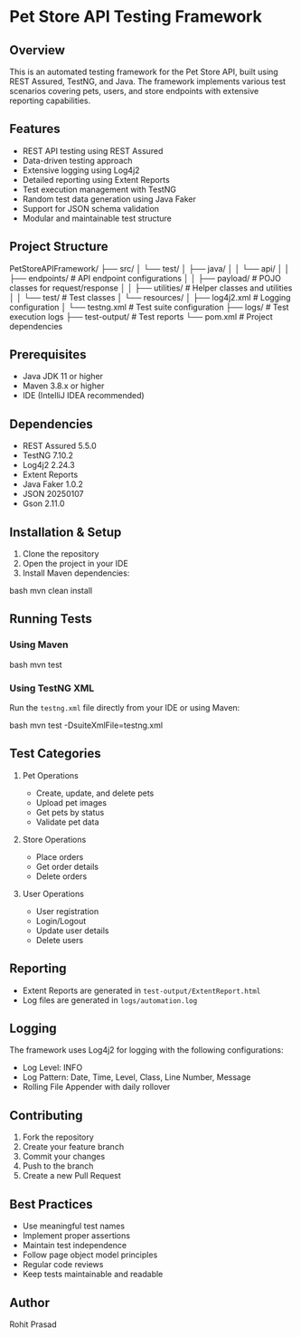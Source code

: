 # Pet Store API Testing Framework

## Overview
This is an automated testing framework for the Pet Store API, built using REST Assured, TestNG, and Java. The framework implements various test scenarios covering pets, users, and store endpoints with extensive reporting capabilities.

## Features
- REST API testing using REST Assured
- Data-driven testing approach
- Extensive logging using Log4j2
- Detailed reporting using Extent Reports
- Test execution management with TestNG
- Random test data generation using Java Faker
- Support for JSON schema validation
- Modular and maintainable test structure

## Project Structure

PetStoreAPIFramework/
├── src/
│   └── test/
│       ├── java/
│       │   └── api/
│       │       ├── endpoints/    # API endpoint configurations
│       │       ├── payload/      # POJO classes for request/response
│       │       ├── utilities/    # Helper classes and utilities
│       │       └── test/         # Test classes
│       └── resources/
│           ├── log4j2.xml       # Logging configuration
│           └── testng.xml       # Test suite configuration
├── logs/                        # Test execution logs
├── test-output/                 # Test reports
└── pom.xml                      # Project dependencies

## Prerequisites
- Java JDK 11 or higher
- Maven 3.8.x or higher
- IDE (IntelliJ IDEA recommended)

## Dependencies
- REST Assured 5.5.0
- TestNG 7.10.2
- Log4j2 2.24.3
- Extent Reports
- Java Faker 1.0.2
- JSON 20250107
- Gson 2.11.0

## Installation & Setup
1. Clone the repository
2. Open the project in your IDE
3. Install Maven dependencies:

bash
mvn clean install

## Running Tests
### Using Maven

bash
mvn test


### Using TestNG XML
Run the `testng.xml` file directly from your IDE or using Maven:

bash
mvn test -DsuiteXmlFile=testng.xml

## Test Categories
1. Pet Operations
   - Create, update, and delete pets
   - Upload pet images
   - Get pets by status
   - Validate pet data

2. Store Operations
   - Place orders
   - Get order details
   - Delete orders

3. User Operations
   - User registration
   - Login/Logout
   - Update user details
   - Delete users

## Reporting
- Extent Reports are generated in `test-output/ExtentReport.html`
- Log files are generated in `logs/automation.log`

## Logging
The framework uses Log4j2 for logging with the following configurations:
- Log Level: INFO
- Log Pattern: Date, Time, Level, Class, Line Number, Message
- Rolling File Appender with daily rollover

## Contributing
1. Fork the repository
2. Create your feature branch
3. Commit your changes
4. Push to the branch
5. Create a new Pull Request

## Best Practices
- Use meaningful test names
- Implement proper assertions
- Maintain test independence
- Follow page object model principles
- Regular code reviews
- Keep tests maintainable and readable

## Author
Rohit Prasad